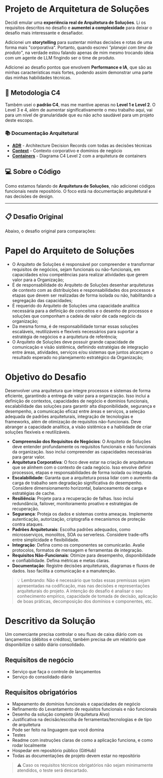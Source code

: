# Projeto de Arquitetura de Soluções

Decidi emular uma **experiência real de Arquitetura de Soluções**. Li os requisitos descritos no desafio e **aumentei a complexidade** para deixar o desafio mais interessante e desafiador.

Adicionei um **storytelling** para sustentar minhas decisões e rotas de uma forma mais "corporativa". Portanto, quando escrevi *"planejei com time de produto"*, na verdade estou falando apenas de mim mesmo trocando ideia com um agente de LLM fingindo ser o time de produto.

Adicionei ao desafio pontos que envolvem **Performance e IA**, que são as minhas características mais fortes, podendo assim demonstrar uma parte das minhas habilidades técnicas.

## 📐 Metodologia C4

Também usei o **padrão C4**, mas me mantive apenas no **Level 1 e Level 2**. O Level 3 e 4, além de aumentar significativamente o meu trabalho aqui, vai para um nível de granularidade que eu não acho saudável para um projeto deste escopo.

### 📚 Documentação Arquitetural
- **[ADR](adr.md)** - Architecture Decision Records com todas as decisões técnicas
- **[Context](context.md)** - Contexto corporativo e domínios de negócio
- **[Containers](containers.md)** - Diagrama C4 Level 2 com a arquitetura de containers

## 💻 Sobre o Código

Como estamos falando de **Arquitetura de Soluções**, não adicionei códigos funcionais neste repositório. O foco está na documentação arquitetural e nas decisões de design.

---

## 📋 Desafio Original

Abaixo, o desafio original para comparações:

# Papel do Arquiteto de Soluções

- O Arquiteto de Soluções é responsável por compreender e transformar requisitos de negócios, sejam funcionais ou não-funcionais, em capacidades e/ou competências para realizar atividades que gerem valor para a Organização;
- É de responsabilidade do Arquiteto de Soluções desenhar arquiteturas de contexto com as distribuições e responsabilidades dos processos e etapas que devem ser realizadas de forma isolada ou não, habilitando a segregação das capacidades;
- É requerido do Arquiteto de Soluções uma capacidade analítica necessária para a definição de conceitos e o desenho de processos e soluções que componham a cadeia de valor de cada negócio da organização;
- Da mesma forma, é de responsabilidade tornar essas soluções escaláveis, reutilizáveis e flexíveis necessários para suportar a estratégia de negócios e a arquitetura de referência;
- O Arquiteto de Soluções deve possuir grande capacidade de comunicação e visão sistêmica, definindo estratégias de integração entre áreas, atividades, serviços e/ou sistemas que juntos alcançam o resultado esperado no planejamento estratégico da Organização;

# Objetivo do Desafio

Desenvolver uma arquitetura que integre processos e sistemas de forma eficiente, garantindo a entrega de valor para a organização. Isso inclui a definição de contextos, capacidades de negócio e domínios funcionais, escalabilidade das soluções para garantir alta disponibilidade, segurança e desempenho, a comunicação eficaz entre áreas e serviços, a seleção adequada de padrões arquiteturais, integração de tecnologias e frameworks, além de otimização de requisitos não-funcionais. Deve abranger a capacidade analítica, a visão sistêmica e a habilidade de criar soluções flexíveis e reutilizáveis.
- **Compreensão dos Requisitos de Negócios**: O Arquiteto de Soluções deve entender profundamente os requisitos funcionais e não funcionais da organização. Isso inclui compreender as capacidades necessárias para gerar valor.
- **Arquitetura Corporativa**: O foco deve estar na criação de arquiteturas que se alinhem com o contexto de cada negócio. Isso envolve definir processos, etapas e responsabilidades de forma isolada ou integrada.
- **Escalabilidade**: Garanta que a arquitetura possa lidar com o aumento da carga de trabalho sem degradação significativa do desempenho. Considere dimensionamento horizontal, balanceamento de carga e estratégias de cache.
- **Resiliência**: Projete para a recuperação de falhas. Isso inclui redundância, failover, monitoramento proativo e estratégias de recuperação.
- **Segurança**: Proteja os dados e sistemas contra ameaças. Implemente autenticação, autorização, criptografia e mecanismos de proteção contra ataques.
- **Padrões Arquiteturais**: Escolha padrões adequados, como microsserviços, monolitos, SOA ou serverless. Considere trade-offs entre simplicidade e flexibilidade.
- **Integração**: Defina como os componentes se comunicarão. Avalie protocolos, formatos de mensagem e ferramentas de integração.
- **Requisitos Não-Funcionais**: Otimize para desempenho, disponibilidade e confiabilidade. Defina métricas e metas claras.
- **Documentação**: Registre decisões arquiteturais, diagramas e fluxos de dados. Isso facilita a comunicação e a manutenção.
> 💡 Lembrando: Não é necessário que todas essas premissas sejam apresentadas na codificação, mas nas decisões e representações arquiteturais do projeto. A intenção do desafio é analisar o seu conhecimento empírico, capacidade de tomada de decisão, aplicação de boas práticas, decomposição dos domínios e componentes, etc.

# Descritivo da Solução

Um comerciante precisa controlar o seu fluxo de caixa diário com os lançamentos (débitos e créditos), também precisa de um relatório que disponibilize o saldo diário consolidado.

## Requisitos de negócio

- Serviço que faça o controle de lançamentos
- Serviço do consolidado diário

## Requisitos obrigatórios

- Mapeamento de domínios funcionais e capacidades de negócio
- Refinamento do Levantamento de requisitos funcionais e não funcionais
- Desenho da solução completo (Arquitetura Alvo)
- Justificativa na decisão/escolha de ferramentas/tecnologias e de tipo de arquitetura
- Pode ser feito na linguagem que você domina
- Testes
- Readme com instruções claras de como a aplicação funciona, e como rodar localmente
- Hospedar em repositório público (GitHub)
- Todas as documentações de projeto devem estar no repositório

> ⚠️ Caso os requisitos técnicos obrigatórios não sejam minimamente atendidos, o teste será descartado.